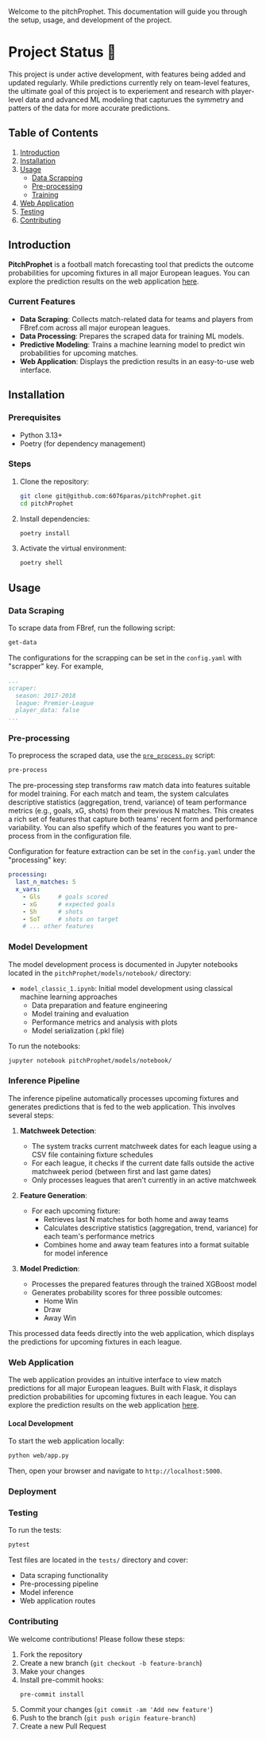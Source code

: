 Welcome to the pitchProphet. This documentation will guide you through the setup, usage, and development of the project.


# Project Status 🚧

This project is under active development, with features being added and updated regularly. While predictions currently rely on team-level features, the ultimate goal of this project is to experiement and research with player-level data and advanced ML modeling that capturues the symmetry and patters of the data for more accurate predictions.


## Table of Contents

1. [Introduction](#introduction)
2. [Installation](#installation)
3. [Usage](#usage)
    - [Data Scrapping](#data-scrapping)
    - [Pre-processing](#pre-processing)
    - [Training](#training)  
4. [Web Application](#web-application)
5. [Testing](#testing)
6. [Contributing](#contributing)

## Introduction

**PitchProphet** is a football match forecasting tool that predicts the outcome probabilities for upcoming fixtures in all major European leagues. You can explore the prediction results on the web application [here](http://ec2-35-170-244-111.compute-1.amazonaws.com/).

### Current Features
- **Data Scraping**: Collects match-related data for teams and players from FBref.com across all major european leagues.
- **Data Processing**: Prepares the scraped data for training ML models.
- **Predictive Modeling**: Trains a machine learning model to predict win probabilities for upcoming matches.
- **Web Application**: Displays the prediction results in an easy-to-use web interface.

## Installation

### Prerequisites

- Python 3.13+
- Poetry (for dependency management)

### Steps

1. Clone the repository:

   ```sh
   git clone git@github.com:6076paras/pitchProphet.git
   cd pitchProphet
   ```

2. Install dependencies:

   ```sh
   poetry install
   ```

3. Activate the virtual environment:
   ```sh
   poetry shell
   ```

## Usage

### Data Scraping

To scrape data from FBref, run the following script:

```sh
get-data
```
The configurations for the scrapping can be set in the `config.yaml` with "scrapper" key. For example,
```yaml
...
scraper:
  season: 2017-2018
  league: Premier-League
  player_data: false
...
```
### Pre-processing

To preprocess the scraped data, use the [`pre_process.py`](command:_github.copilot.openRelativePath?%5B%22pitchProphet%2Fdata%2Fpre_processing%2Fpre_process.py%22%5D "pitchProphet/data/pre_processing/pre_process.py") script:

```sh
pre-process
```

The pre-processing step transforms raw match data into features suitable for model training. For each match and team, the system calculates descriptive statistics (aggregation, trend, variance) of team performance metrics (e.g., goals, xG, shots) from their previous N matches. This creates a rich set of features that capture both teams' recent form and performance variability.  You can also spefify which of the features you want to pre-process from in the configuration file.

Configuration for feature extraction can be set in the `config.yaml` under the "processing" key:
```yaml
processing:
  last_n_matches: 5
  x_vars:
    - Gls     # goals scored
    - xG      # expected goals
    - Sh      # shots
    - SoT     # shots on target
    # ... other features
```

### Model Development

The model development process is documented in Jupyter notebooks located in the `pitchProphet/models/notebook/` directory:

- `model_classic_1.ipynb`: Initial model development using classical machine learning approaches
  - Data preparation and feature engineering
  - Model training and evaluation
  - Performance metrics and analysis with plots
  - Model serialization (.pkl file)

To run the notebooks:
```bash
jupyter notebook pitchProphet/models/notebook/
```
### Inference Pipeline

The inference pipeline automatically processes upcoming fixtures and generates predictions that is fed to the web application. This involves several steps:

1. **Matchweek Detection**:
   - The system tracks current matchweek dates for each league using a CSV file containing fixture schedules
   - For each league, it checks if the current date falls outside the active matchweek period (between first and last game dates)
   - Only processes leagues that aren't currently in an active matchweek

2. **Feature Generation**:
   - For each upcoming fixture:
     - Retrieves last N matches for both home and away teams
     - Calculates descriptive statistics (aggregation, trend, variance) for each team's performance metrics
     - Combines home and away team features into a format suitable for model inference

3. **Model Prediction**:
   - Processes the prepared features through the trained XGBoost model
   - Generates probability scores for three possible outcomes:
     - Home Win
     - Draw
     - Away Win

This processed data feeds directly into the web application, which displays the predictions for upcoming fixtures in each league.

### Web Application

The web application provides an intuitive interface to view match predictions for all major European leagues. Built with Flask, it displays prediction probabilities for upcoming fixtures in each league. You can explore the prediction results on the web application [here](http://ec2-35-170-244-111.compute-1.amazonaws.com/).

#### Local Development
To start the web application locally:

```sh
python web/app.py
```

Then, open your browser and navigate to `http://localhost:5000`.

### Deployment

### Testing

To run the tests:

```sh
pytest
```

Test files are located in the `tests/` directory and cover:
- Data scraping functionality
- Pre-processing pipeline
- Model inference
- Web application routes

### Contributing

We welcome contributions! Please follow these steps:

1. Fork the repository
2. Create a new branch (`git checkout -b feature-branch`)
3. Make your changes
4. Install pre-commit hooks:
   ```sh
   pre-commit install
   ```
5. Commit your changes (`git commit -am 'Add new feature'`)
6. Push to the branch (`git push origin feature-branch`)
7. Create a new Pull Request



